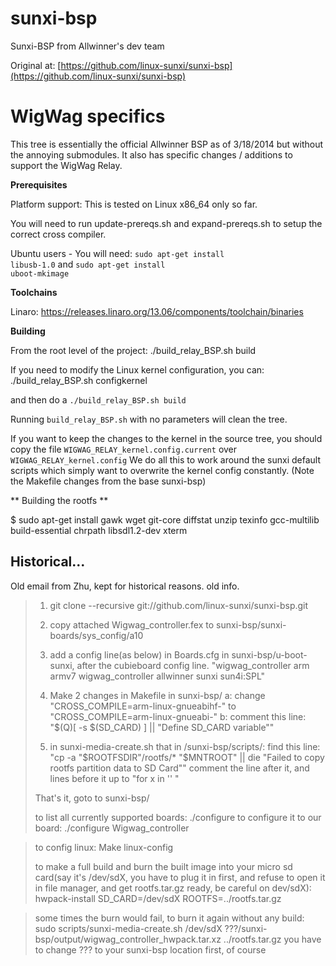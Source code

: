 sunxi-bsp 
===========

Sunxi-BSP from Allwinner's dev team

Original at: [https://github.com/linux-sunxi/sunxi-bsp](https://github.com/linux-sunxi/sunxi-bsp)

WigWag specifics
===========
This tree is essentially the official Allwinner BSP as of 3/18/2014 but without the annoying submodules. It also has specific changes / additions to support the WigWag Relay.

**Prerequisites**

Platform support: This is tested on Linux x86_64 only so far.

You will need to run update-prereqs.sh and expand-prereqs.sh to setup the correct cross compiler.

Ubuntu users - You will need:
<code>sudo apt-get install libusb-1.0</code>
and
<code>sudo apt-get install uboot-mkimage</code>

**Toolchains**

Linaro: https://releases.linaro.org/13.06/components/toolchain/binaries

**Building**

From the root level of the project:
    ./build_relay_BSP.sh build


If you need to modify the Linux kernel configuration, you can:
    ./build_relay_BSP.sh configkernel

and then do a <code>./build_relay_BSP.sh build</code>

Running <code>build_relay_BSP.sh</code> with no parameters will clean the tree.

If you want to keep the changes to the kernel in the source tree, you should copy the file <code>WIGWAG_RELAY_kernel.config.current</code> over <code>WIGWAG_RELAY_kernel.config</code>
We do all this to work around the sunxi default scripts which simply want to overwrite the kernel config constantly. (Note the Makefile changes from the base sunxi-bsp)

** Building the rootfs **

   $ sudo apt-get install gawk wget git-core diffstat unzip texinfo gcc-multilib \
     build-essential chrpath libsdl1.2-dev xterm

Historical...
-----------

Old email from Zhu, kept for historical reasons. old info.

> 1. git clone --recursive git://github.com/linux-sunxi/sunxi-bsp.git
>
> 2. copy attached Wigwag_controller.fex to sunxi-bsp/sunxi-boards/sys_config/a10
>
> 3. add a config line(as below) in Boards.cfg in sunxi-bsp/u-boot-sunxi, after the cubieboard config line.
>  "wigwag_controller			 arm         armv7       wigwag_controller   allwinner      sunxi       sun4i:SPL"
>
> 4. Make 2 changes in Makefile in sunxi-bsp/
> a: change "CROSS_COMPILE=arm-linux-gnueabihf-" to "CROSS_COMPILE=arm-linux-gnueabi-"
> b: comment this line: "$(Q)[ -s $(SD_CARD) ] || "Define SD_CARD variable""
>
> 5. in sunxi-media-create.sh that in /sunxi-bsp/scripts/:
> find this line: "cp -a "$ROOTFSDIR"/rootfs/* "$MNTROOT" || die "Failed to copy rootfs partition data to SD Card""
> comment the line after it, and lines before it up to "for x in '' \"
> 
> That's it, goto to sunxi-bsp/
> 
> to list all currently supported boards: ./configure 
> to configure it to our board: ./configure Wigwag_controller

> to config linux: Make linux-config
> 
> to make a full build and burn the built image into your micro sd card(say it's /dev/sdX, you have to plug it in first, and refuse to open it in file manager, and get rootfs.tar.gz ready, be careful on dev/sdX): 
> hwpack-install SD_CARD=/dev/sdX ROOTFS=../rootfs.tar.gz

> some times the burn would fail, to burn it again without any build: 
> sudo scripts/sunxi-media-create.sh /dev/sdX ???/sunxi-bsp/output/wigwag_controller_hwpack.tar.xz ../rootfs.tar.gz
> you have to change ??? to your sunxi-bsp location first, of course
